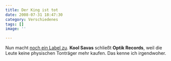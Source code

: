 ```yaml
---
title: Der King ist tot
date: 2008-07-31 18:47:30
category: Verschiedenes
tags: []
image: ''

---
```


Nun macht [noch ein Label zu](http://www.mzee.com/newscenter/show.php?artikel=100076774). **Kool Savas** schließt **Optik Records**, weil die Leute keine physischen Tonträger mehr kaufen. Das kenne ich irgendwoher.
